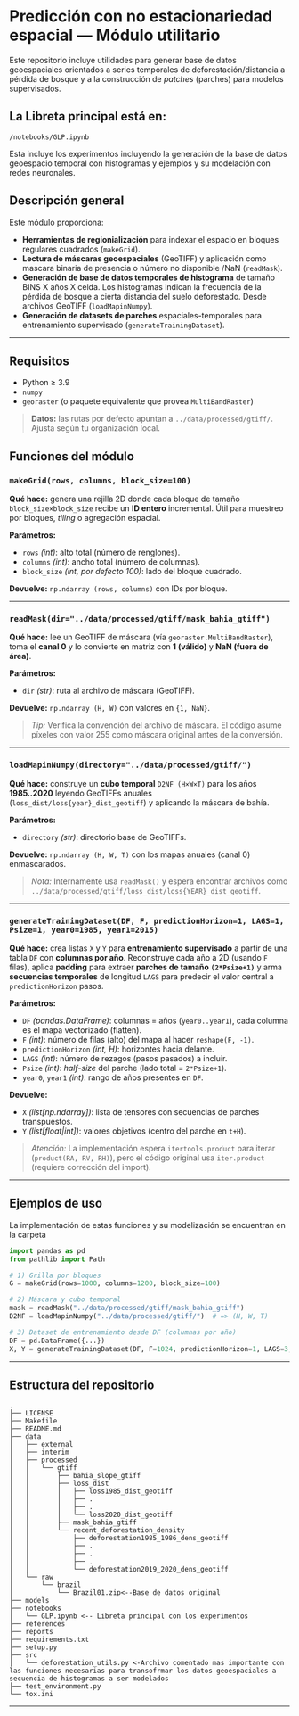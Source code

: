 # Predicción con no estacionariedad espacial — Módulo utilitario

Este repositorio incluye utilidades para generar base de datos geoespaciales orientados a series temporales de deforestación/distancia a pérdida de bosque y a la construcción de *patches* (parches) para modelos supervisados.

## La Libreta principal está en:

```/notebooks/GLP.ipynb```

Esta incluye los experimentos incluyendo la generación de la base de datos geoespacio temporal con histogramas y ejemplos y su modelación con redes neuronales.


## Descripción general
Este módulo proporciona:
- **Herramientas de regionialización** para indexar el espacio en bloques regulares cuadrados (`makeGrid`).
- **Lectura de máscaras geoespaciales** (GeoTIFF) y aplicación como mascara binaria de presencia o número no disponible /NaN (`readMask`).
- **Generación de base de datos temporales de histograma** de tamaño BINS X años X celda.  Los histogramas indican la frecuencia de la  pérdida de bosque a cierta distancia del suelo deforestado. Desde archivos GeoTIFF (`loadMapinNumpy`).
- **Generación de datasets de parches** espaciales-temporales para entrenamiento supervisado (`generateTrainingDataset`).

---

## Requisitos
- Python ≥ 3.9
- `numpy`
- `georaster` (o paquete equivalente que provea `MultiBandRaster`)

> **Datos:** las rutas por defecto apuntan a `../data/processed/gtiff/`. Ajusta según tu organización local.


## Funciones del módulo

### `makeGrid(rows, columns, block_size=100)`
**Qué hace:** genera una rejilla 2D donde cada bloque de tamaño `block_size×block_size` recibe un **ID entero** incremental. Útil para muestreo por bloques, *tiling* o agregación espacial.

**Parámetros:**
- `rows` *(int)*: alto total (número de renglones).
- `columns` *(int)*: ancho total (número de columnas).
- `block_size` *(int, por defecto 100)*: lado del bloque cuadrado.

**Devuelve:** `np.ndarray (rows, columns)` con IDs por bloque.

---

### `readMask(dir="../data/processed/gtiff/mask_bahia_gtiff")`
**Qué hace:** lee un GeoTIFF de máscara (vía `georaster.MultiBandRaster`), toma el **canal 0** y lo convierte en matriz con **1 (válido)** y **NaN (fuera de área)**.

**Parámetros:**
- `dir` *(str)*: ruta al archivo de máscara (GeoTIFF).

**Devuelve:** `np.ndarray (H, W)` con valores en `{1, NaN}`.

> *Tip:* Verifica la convención del archivo de máscara. El código asume píxeles con valor 255 como máscara original antes de la conversión.

---

### `loadMapinNumpy(directory="../data/processed/gtiff/")`
**Qué hace:** construye un **cubo temporal** `D2NF (H×W×T)` para los años **1985..2020** leyendo GeoTIFFs anuales (`loss_dist/loss{year}_dist_geotiff`) y aplicando la máscara de bahía.

**Parámetros:**
- `directory` *(str)*: directorio base de GeoTIFFs.

**Devuelve:** `np.ndarray (H, W, T)` con los mapas anuales (canal 0) enmascarados.

> *Nota:* Internamente usa `readMask()` y espera encontrar archivos como `../data/processed/gtiff/loss_dist/loss{YEAR}_dist_geotiff`.

---

### `generateTrainingDataset(DF, F, predictionHorizon=1, LAGS=1, Psize=1, year0=1985, year1=2015)`
**Qué hace:** crea listas `X` y `Y` para **entrenamiento supervisado** a partir de una tabla `DF` con **columnas por año**. Reconstruye cada año a 2D (usando `F` filas), aplica **padding** para extraer **parches de tamaño `(2*Psize+1)`** y arma **secuencias temporales** de longitud `LAGS` para predecir el valor central a `predictionHorizon` pasos.

**Parámetros:**
- `DF` *(pandas.DataFrame)*: columnas = años (`year0..year1`), cada columna es el mapa vectorizado (flatten).
- `F` *(int)*: número de filas (alto) del mapa al hacer `reshape(F, -1)`.
- `predictionHorizon` *(int, H)*: horizontes hacia delante.
- `LAGS` *(int)*: número de rezagos (pasos pasados) a incluir.
- `Psize` *(int)*: *half-size* del parche (lado total = `2*Psize+1`).
- `year0`, `year1` *(int)*: rango de años presentes en `DF`.

**Devuelve:**
- `X` *(list[np.ndarray])*: lista de tensores con secuencias de parches transpuestos.
- `Y` *(list[float|int])*: valores objetivos (centro del parche en `t+H`).

> *Atención:* La implementación espera `itertools.product` para iterar (`product(RA, RV, RH)`), pero el código original usa `iter.product` (requiere corrección del import).

---

## Ejemplos de uso

La implementación de estas funciones y su modelización se encuentran en la carpeta 

```python
import pandas as pd
from pathlib import Path

# 1) Grilla por bloques
G = makeGrid(rows=1000, columns=1200, block_size=100)

# 2) Máscara y cubo temporal
mask = readMask("../data/processed/gtiff/mask_bahia_gtiff")
D2NF = loadMapinNumpy("../data/processed/gtiff/")  # => (H, W, T)

# 3) Dataset de entrenamiento desde DF (columnas por año)
DF = pd.DataFrame({...})
X, Y = generateTrainingDataset(DF, F=1024, predictionHorizon=1, LAGS=3, Psize=1, year0=1985, year1=2015)
```

---

## Estructura  del repositorio
```
.
├── LICENSE
├── Makefile
├── README.md
├── data
│   ├── external
│   ├── interim
│   ├── processed
│   │   └── gtiff
│   │       ├── bahia_slope_gtiff
│   │       ├── loss_dist
│   │       │   ├── loss1985_dist_geotiff
│   │       │   ├── .
│   │       │   ├── .
│   │       │   └── loss2020_dist_geotiff
│   │       ├── mask_bahia_gtiff
│   │       └── recent_deforestation_density
│   │           ├── deforestation1985_1986_dens_geotiff
│   │           ├── .
│   │           ├── .
│   │           ├── .
│   │           └── deforestation2019_2020_dens_geotiff
│   └── raw
│       └── brazil
│           └── Brazil01.zip<--Base de datos original
├── models
├── notebooks
│   └── GLP.ipynb <-- Libreta principal con los experimentos
├── references
├── reports
├── requirements.txt
├── setup.py
├── src
│   └── deforestation_utils.py <-Archivo comentado mas importante con las funciones necesarias para transofrmar los datos geoespaciales a secuencia de histogramas a ser modelados
├── test_environment.py
└── tox.ini
```

---